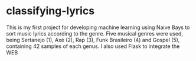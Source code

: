 # classifying-lyrics
This is my first project for developing machine learning using Naive Bays to sort music lyrics according to the genre. Five musical genres were used, being Sertanejo (1), Axé (2), Rap (3), Funk Brasileiro (4) and Gospel (5), containing 42 samples of each genus. I also used Flask to integrate the WEB

